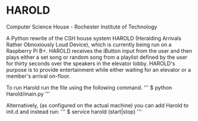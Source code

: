 HAROLD
======

Computer Science House - Rochester Institute of Technology

A Python rewrite of the CSH house system HAROLD (Heralding Arrivals Rather Obnoxiously Loud Device), which is currently being run on a Raspberry Pi B+. HAROLD receives the iButton input from the user and then plays either a set song or random song from a playlist defined by the user for thirty seconds over the speakers in the elevator lobby. HAROLD's purpose is to provide entertainment while either waiting for an elevator or a member's arrival on-floor. 

To run Harold run the file using the following command.
'''
$ python Harold/main.py
'''

Alternatively, (as configured on the actual machine) you can add Harold to init.d and instead run:
'''
$ service harold (start|stop)
'''
